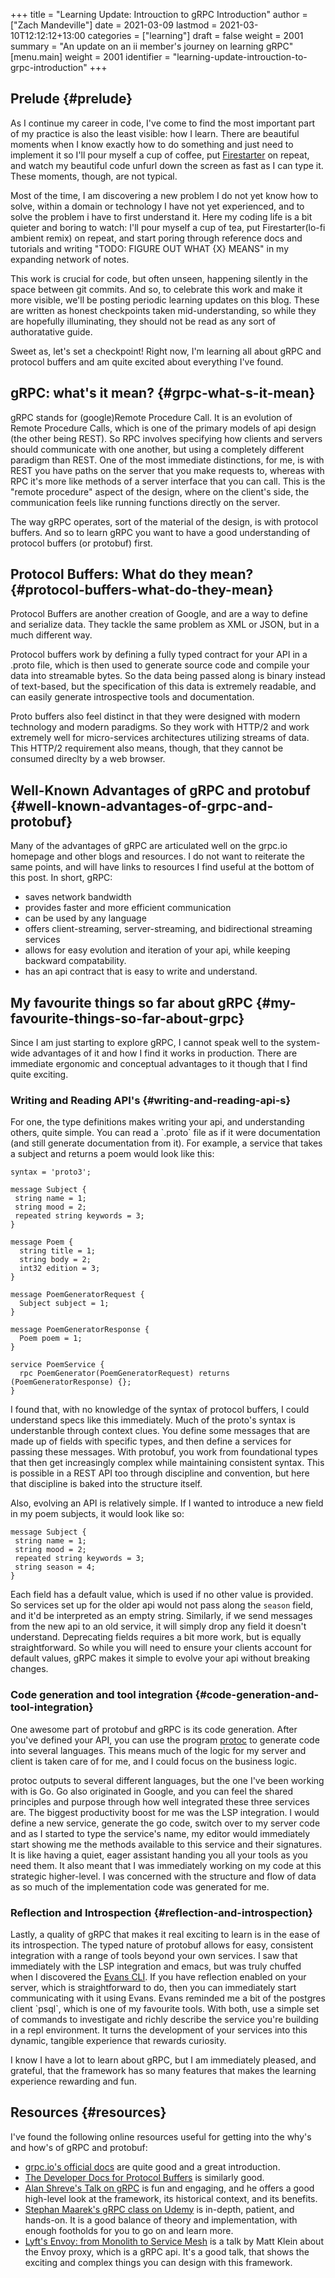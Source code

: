 +++
title = "Learning Update: Introuction to gRPC Introduction"
author = ["Zach Mandeville"]
date = 2021-03-09
lastmod = 2021-03-10T12:12:12+13:00
categories = ["learning"]
draft = false
weight = 2001
summary = "An update on an ii member's journey on learning gRPC"
[menu.main]
  weight = 2001
  identifier = "learning-update-introuction-to-grpc-introduction"
+++

## Prelude {#prelude}

As I continue my career in code, I've come to find the most important part of my
practice is also the least visible: how I learn. There are beautiful moments
when I know exactly how to do something and just need to implement it so I'll
pour myself a cup of coffee, put [Firestarter](https://www.youtube.com/watch?v=wmin5WkOuPw) on repeat, and watch my beautiful code
unfurl down the screen as fast as I can type it. These moments, though, are not
typical.

Most of the time, I am discovering a new problem I do not yet know how to solve,
within a domain or technology I have not yet experienced, and to solve the
problem i have to first understand it. Here my coding life is a bit quieter and
boring to watch: I'll pour myself a cup of tea, put Firestarter(lo-fi ambient
remix) on repeat, and start poring through reference docs and tutorials and
writing "TODO: FIGURE OUT WHAT {X} MEANS" in my expanding network of notes.

This work is crucial for code, but often unseen, happening silently in the space
between git commits. And so, to celebrate this work and make it more visible,
we'll be posting periodic learning updates on this blog. These are written as
honest checkpoints taken mid-understanding, so while they are hopefully
illuminating, they should not be read as any sort of authoratative guide.

Sweet as, let's set a checkpoint! Right now, I'm learning all about gRPC and
protocol buffers and am quite excited about everything I've found.


## gRPC: what's it mean? {#grpc-what-s-it-mean}

gRPC stands for (google)Remote Procedure Call. It is an evolution of Remote
Procedure Calls, which is one of the primary models of api design (the other
being REST). So RPC involves specifying how clients and servers should
communicate with one another, but using a completely different paradigm than
REST. One of the most immediate distinctions, for me, is with REST you have
paths on the server that you make requests to, whereas with RPC it's more like
methods of a server interface that you can call. This is the "remote procedure"
aspect of the design, where on the client's side, the communication feels like
running functions directly on the server.

The way gRPC operates, sort of the material of the design, is with protocol
buffers. And so to learn gRPC you want to have a good understanding of protocol
buffers (or protobuf) first.


## Protocol Buffers: What do they mean? {#protocol-buffers-what-do-they-mean}

Protocol Buffers are another creation of Google, and are a way to define and
serialize data. They tackle the same problem as XML or JSON, but in a much
different way.

Protocol buffers work by defining a fully typed contract for your API in a
.proto file, which is then used to generate source code and compile your data
into streamable bytes. So the data being passed along is binary instead of
text-based, but the specification of this data is extremely readable, and
can easily generate introspective tools and documentation.

Proto buffers also feel distinct in that they were designed with modern
technology and modern paradigms. So they work with HTTP/2 and work extremely
well for micro-services architectures utilizing streams of data. This HTTP/2
requirement also means, though, that they cannot be consumed direclty by a web
browser.


## Well-Known Advantages of gRPC and protobuf {#well-known-advantages-of-grpc-and-protobuf}

Many of the advantages of gRPC are articulated well on the grpc.io homepage and
other blogs and resources. I do not want to reiterate the same points, and will
have links to resources I find useful at the bottom of this post. In short,
gRPC:

-   saves network bandwidth
-   provides faster and more efficient communication
-   can be used by any language
-   offers client-streaming, server-streaming, and bidirectional streaming services
-   allows for easy evolution and iteration of your api, while keeping backward compatability.
-   has an api contract that is easy to write and understand.


## My favourite things so far about gRPC {#my-favourite-things-so-far-about-grpc}

Since I am just starting to explore gRPC, I cannot speak well to the system-wide
advantages of it and how I find it works in production. There are immediate
ergonomic and conceptual advantages to it though that I find quite exciting.


### Writing and Reading API's {#writing-and-reading-api-s}

For one, the type definitions makes writing your api, and understanding others,
quite simple. You can read a \`.proto\` file as if it were documentation (and
still generate documentation from it). For example, a service that takes a
subject and returns a poem would look like this:

```text
syntax = 'proto3';

message Subject {
 string name = 1;
 string mood = 2;
 repeated string keywords = 3;
}

message Poem {
  string title = 1;
  string body = 2;
  int32 edition = 3;
}

message PoemGeneratorRequest {
  Subject subject = 1;
}

message PoemGeneratorResponse {
  Poem poem = 1;
}

service PoemService {
  rpc PoemGenerator(PoemGeneratorRequest) returns (PoemGeneratorResponse) {};
}
```

I found that, with no knowledge of the syntax of protocol buffers, I could
understand specs like this immediately. Much of the proto's syntax is
understanble through context clues. You define some messages that are made up of
fields with specific types, and then define a services for passing these
messages. With protobuf, you work from foundational types that then get
increasingly complex while maintaining consistent syntax. This is possible in a
REST API too through discipline and convention, but here that discipline is
baked into the structure itself.

Also, evolving an API is relatively simple. If I wanted to introduce a new field
in my poem subjects, it would look like so:

```text
message Subject {
 string name = 1;
 string mood = 2;
 repeated string keywords = 3;
 string season = 4;
}
```

Each field has a default value, which is used if no other value is provided. So
services set up for the older api would not pass along the `season` field, and
it'd be interpreted as an empty string. Similarly, if we send messages from the
new api to an old service, it will simply drop any field it doesn't understand.
Deprecating fields requires a bit more work, but is equally straightforward. So
while you will need to ensure your clients account for default values, gRPC
makes it simple to evolve your api without breaking changes.


### Code generation and tool integration {#code-generation-and-tool-integration}

One awesome part of protobuf and gRPC is its code generation. After you've
defined your API, you can use the program [protoc](https://github.com/protocolbuffers/protobuf) to generate code into several
languages. This means much of the logic for my server and client is taken care
of for me, and I could focus on the business logic.

protoc outputs to several different languages, but the one I've been working
with is Go. Go also originated in Google, and you can feel the shared principles
and purpose through how well integrated these three services are. The biggest
productivity boost for me was the LSP integration. I would define a new service,
generate the go code, switch over to my server code and as I started to type the
service's name, my editor would immediately start showing me the methods
available to this service and their signatures. It is like having a quiet, eager
assistant handing you all your tools as you need them. It also meant that I was
immediately working on my code at this strategic higher-level. I was concerned
with the structure and flow of data as so much of the implementation code was
generated for me.


### Reflection and Introspection {#reflection-and-introspection}

Lastly, a quality of gRPC that makes it real exciting to learn is in the ease of
its introspection. The typed nature of protobuf allows for easy, consistent
integration with a range of tools beyond your own services. I saw that
immediately with the LSP integration and emacs, but was truly chuffed when I
discovered the [Evans CLI](https://github.com/ktr0731/evans). If you have reflection enabled on your server, which
is straightforward to do, then you can immediately start communicating with it
using Evans. Evans reminded me a bit of the postgres client \`psql\`, which is one
of my favourite tools. With both, use a simple set of commands to investigate
and richly describe the service you're building in a repl environment. It turns
the development of your services into this dynamic, tangible experience that
rewards curiosity.

I know I have a lot to learn about gRPC, but I am immediately pleased, and
grateful, that the framework has so many features that makes the learning
experience rewarding and fun.


## Resources {#resources}

I've found the following online resources useful for getting into the why's and
how's of gRPC and protobuf:

-   [grpc.io's official docs](https://grpc.io/docs/what-is-grpc/introduction/) are quite good and a great introduction.
-   [The Developer Docs for Protocol Buffers](https://developers.google.com/protocol-buffers/docs/overview) is similarly good.
-   [Alan Shreve's Talk on gRPC](https://www.youtube.com/watch?v=RoXT%5FRkg8LA) is fun and engaging, and he offers a good
    high-level look at the framework, its historical context, and its benefits.
-   [Stephan Maarek's gRPC class on Udemy](https://www.udemy.com/course/grpc-golang/) is in-depth, patient, and hands-on. It is
    a good balance of theory and implementation, with enough footholds for you to
    go on and learn more.
-   [Lyft's Envoy: from Monolith to Service Mesh](https://www.youtube.com/watch?v=RVZX4CwKhGE&t=2915s) is a talk by Matt Klein about the
    Envoy proxy, which is a gRPC api. It's a good talk, that shows the exciting
    and complex things you can design with this framework.
